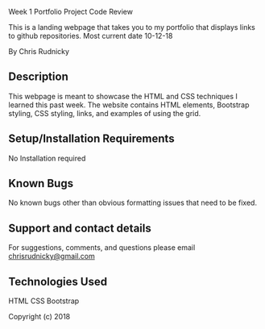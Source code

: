 Week 1 Portfolio Project Code Review

This is a landing webpage that takes you to my portfolio that displays links to github repositories. Most current date 10-12-18

By Chris Rudnicky

## Description

This webpage is meant to showcase the HTML and CSS techniques I learned this past week. The website contains HTML elements, Bootstrap styling, CSS styling, links, and examples of using the grid.


## Setup/Installation Requirements

No Installation required

## Known Bugs

No known bugs other than obvious formatting issues that need to be fixed.

## Support and contact details

For suggestions, comments, and questions please email chrisrudnicky@gmail.com

## Technologies Used

HTML
CSS
Bootstrap


Copyright (c) 2018

